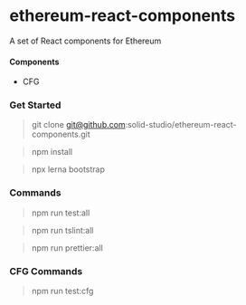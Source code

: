 # ethereum-react-components

A set of React components for Ethereum

#### Components

- CFG

### Get Started

> git clone git@github.com:solid-studio/ethereum-react-components.git

> npm install

> npx lerna bootstrap

### Commands

> npm run test:all

> npm run tslint:all

> npm run prettier:all

### CFG Commands

> npm run test:cfg
